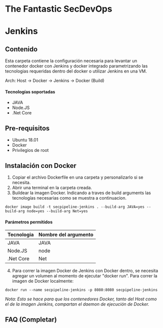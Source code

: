 # The Fantastic SecDevOps
# Jenkins

## Contenido 

Esta carpeta contiene la configuración necesaria para levantar un contenedor docker con Jenkins y docker integrado parametrizando las tecnologias requeridas dentro del docker o utilizar Jenkins en una VM.

Arch: Host -> Docker -> Jenkins -> Docker (Build)

#### Tecnologías soportadas

- JAVA
- Node.JS
- .Net Core

## Pre-requisitos

- Ubuntu 18.01
- Docker
- Privilegios de root

## Instalación con Docker

1) Copiar el archivo Dockerfile en una carpeta y personalizarlo si se necesita.
2) Abrir una terminal en la carpeta creada.
3) Buildear la imagen Docker. Indicando a traves de build arguments las tecnologías necesarias como se muestra a continuacion.
```
docker image build -t secpipeline-jenkins . --build-arg JAVA=yes --build-arg node=yes --build-arg Net=yes
```

#### Parámetros permitidos

| Tecnologia | Nombre del argumento |
|------------|----------------------|
| JAVA       | JAVA                 |
| Node.JS    | node                 |
| .Net Core  | Net                  |


4) Para correr la imagen Docker de Jenkins con Docker dentro, se necesita agregar un volumen al momento de ejecutar "docker run". Para correr la imagen de Docker localmente: 
```
docker run --name secpipeline-jenkins -p 8080:8080 secpipeline-jenkins
```
*Nota: Esto se hace para que los contenedores Docker, tanto del Host como el de la imagen Jenkins, compartan el daemon de ejecución de Docker.*

## FAQ (Completar)

